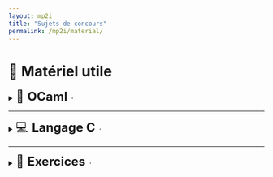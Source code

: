 ```yaml
---
layout: mp2i
title: "Sujets de concours"
permalink: /mp2i/material/
---
```


# 📂 Matériel utile

<!-- Cartella 1: OCaml (🐫 cammello) -->
<details>
  <summary>
    <span style="font-size:24px;">🐫 <strong>OCaml</strong></span>
    &nbsp;·&nbsp;<a href="ocaml/" style="font-size:14px; text-decoration:none;"></a>
  </summary>

  <div style="margin:10px 0 0 28px;">
  <ul>
    <li>📄 <a href="{{ '/files/mp2i/ocaml/pdf1.pdf' | relative_url }}">Formation au langage Caml (PDF)</a></li>
    <li>📄 <a href="{{ '/files/mp2i/ocaml/pdf2.pdf' | relative_url }}">Introduction à Caml (PDF)</a></li>
    <li>📄 <a href="{{ '/files/mp2i/ocaml/pdf3.pdf' | relative_url }}">Programmation en Caml (PDF)</a></li>
  </ul>
</div>

</details>

---

<!-- Cartella 2: Langage C (💻 computer) -->
<details>
  <summary>
    <span style="font-size:24px;">💻 <strong>Langage C</strong></span>
    &nbsp;·&nbsp;<a href="c/" style="font-size:14px; text-decoration:none;"></a>
  </summary>

  <div style="margin:10px 0 0 28px;">
    <ul>
      <li>📄 <a href="c/variables.pdf">Variables (PDF)</a></li>
      <li>📄 <a href="c/boucles.pdf">Boucles (PDF)</a></li>
      <li>📄 <a href="c/pointeurs.pdf">Pointeurs (PDF)</a></li>
    </ul>
  </div>
</details>

---

<!-- Cartella 3: Exercices (📝 foglio di esercizi) -->
<details>
  <summary>
    <span style="font-size:24px;">📝 <strong>Exercices</strong></span>
    &nbsp;·&nbsp;<a href="exercices/" style="font-size:14px; text-decoration:none;"></a>
  </summary>

  <div style="margin:10px 0 0 28px;">
    <ul>
      <li>📄 <a href="exercices/exo1.pdf">Exercice 1 (PDF)</a></li>
      <li>📄 <a href="exercices/exo2.pdf">Exercice 2 (PDF)</a></li>
      <li>📄 <a href="exercices/exo3.pdf">Exercice 3 (PDF)</a></li>
    </ul>
  </div>
</details>
